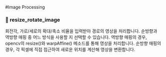 #Image Processing
  
### 🔄 resize_rotate_image
 회전각, 가로/세로의 확대/축소 비율을 입력받아 경로의 영상을 처리합니다. 순방향과 역방향 매핑 중 어느 방식을 사용할 지 선택할 수 있습니다.
 역방향 매핑의 경우, opencv의 resize()와 warpAffine() 메소드를 통해 영상을 처리합니다.
 순방향 매핑의 경우, 각 픽셀에 직접 접근하여 새로운 위치를 계산해 영상을 변환합니다.
 
